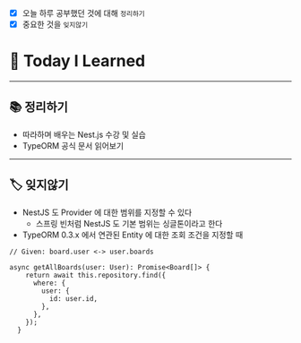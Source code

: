 - [x] 오늘 하루 공부했던 것에 대해 `정리하기`
- [x] 중요한 것을 `잊지않기`

# 🚩 Today I Learned

---

## 📚 정리하기

- 따라하며 배우는 Nest.js 수강 및 실습
- TypeORM 공식 문서 읽어보기

---

## 🏷 잊지않기

- NestJS 도 Provider 에 대한 범위를 지정할 수 있다
  - 스프링 빈처럼 NestJS 도 기본 범위는 싱글톤이라고 한다
- TypeORM 0.3.x 에서 연관된 Entity 에 대한 조회 조건을 지정할 때

```tsx
// Given: board.user <-> user.boards

async getAllBoards(user: User): Promise<Board[]> {
    return await this.repository.find({
      where: {
        user: {
          id: user.id,
        },
      },
    });
  }
```
